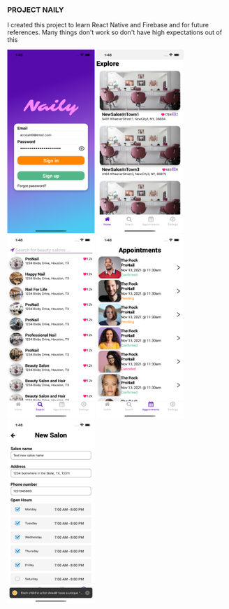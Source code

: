 ### PROJECT NAILY

I created this project to learn React Native and Firebase and for future references. Many things don't work so don't have high expectations out of this 

<img src="./images/img1.png" width="200" height="420" />
<img src="./images/img2.png" width="200" height="420" />
<img src="./images/img3.png" width="200" height="420" />
<img src="./images/img4.png" width="200" height="420" />
<img src="./images/img5.png" width="200" height="420" />
